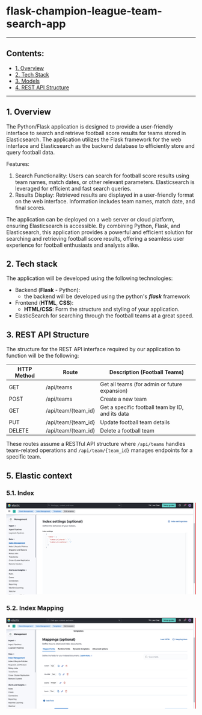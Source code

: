 # flask-champion-league-team-search-app

----------------------
## Contents:
- [1. Overview](#1-overview)
- [2. Tech Stack](#2-tech-stack)
- [3. Models](#3-models)
- [4. REST API Structure](#4-rest-api-structure)
----------------------


## 1. Overview
The Python/Flask application is designed to provide a user-friendly interface to search and retrieve football score results for teams stored in Elasticsearch. The application utilizes the Flask framework for the web interface and Elasticsearch as the backend database to efficiently store and query football data.

Features:
1. Search Functionality:
Users can search for football score results using team names, match dates, or other relevant parameters.
Elasticsearch is leveraged for efficient and fast search queries.
2. Results Display:
Retrieved results are displayed in a user-friendly format on the web interface.
Information includes team names, match date, and final scores.

The application can be deployed on a web server or cloud platform, ensuring Elasticsearch is accessible.
By combining Python, Flask, and Elasticsearch, this application provides a powerful and efficient solution for searching and retrieving football score results, offering a seamless user experience for football enthusiasts and analysts alike.

## 2. Tech stack
The application will be developed using the following technologies:

- Backend (**Flask** - Python): 
    - the backend will be developed using the python's ***flask*** framework
- Frontend (**HTML**, **CSS**):
    - **HTML/CSS**: Form the structure and styling of your application.
- ElasticSearch for searching through the football teams at a great speed.

## 3. REST API Structure
The structure for the REST API interface required by our application to function will be the following:

| HTTP Method | Route                         | Description (Football Teams)                           |
|-------------|-------------------------------|--------------------------------------------------------|
| GET         | /api/teams                    | Get all teams (for admin or future expansion)          |
| POST        | /api/teams                    | Create a new team                                      |
| GET         | /api/team/{team_id}           | Get a specific football team by ID, and its data       |
| PUT         | /api/team/{team_id}           | Update football team details                           |
| DELETE      | /api/team/{team_id}           | Delete a football team                                 |

These routes assume a RESTful API structure where `/api/teams` handles team-related operations and `/api/team/{team_id}` manages endpoints for a specific team.

## 5. Elastic context

### 5.1. Index

![index](./indices.png)

### 5.2. Index Mapping


![mapping](./mappings.png)
